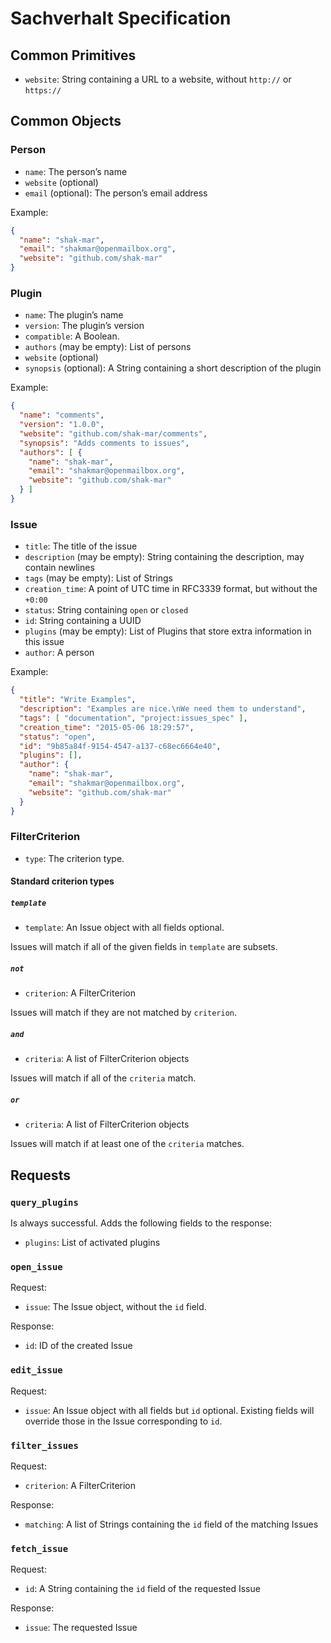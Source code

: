 # Sachverhalt Specification

## Common Primitives

* `website`: String containing a URL to a website, without `http://` or `https://`

## Common Objects

### Person

* `name`: The person’s name
* `website` (optional)
* `email` (optional): The person’s email address

Example:

```json
{
  "name": "shak-mar",
  "email": "shakmar@openmailbox.org",
  "website": "github.com/shak-mar"
}
```

### Plugin

* `name`: The plugin’s name
* `version`: The plugin’s version
* `compatible`: A Boolean.
* `authors` (may be empty): List of persons
* `website` (optional)
* `synopsis` (optional): A String containing a short description of the plugin

Example:

```json
{
  "name": "comments",
  "version": "1.0.0",
  "website": "github.com/shak-mar/comments",
  "synopsis": "Adds comments to issues",
  "authors": [ {
    "name": "shak-mar",
    "email": "shakmar@openmailbox.org",
    "website": "github.com/shak-mar"
  } ]
}
```

### Issue

* `title`: The title of the issue
* `description` (may be empty): String containing the description, may contain newlines
* `tags` (may be empty): List of Strings
* `creation_time`: A point of UTC time in RFC3339 format, but without the `+0:00`
* `status`: String containing `open` or `closed`
* `id`: String containing a UUID
* `plugins` (may be empty): List of Plugins that store extra information in this issue
* `author`: A person

Example:

```json
{
  "title": "Write Examples",
  "description": "Examples are nice.\nWe need them to understand",
  "tags": [ "documentation", "project:issues_spec" ],
  "creation_time": "2015-05-06 18:29:57",
  "status": "open",
  "id": "9b85a84f-9154-4547-a137-c68ec6664e40",
  "plugins": [],
  "author": {
    "name": "shak-mar",
    "email": "shakmar@openmailbox.org",
    "website": "github.com/shak-mar"
  }
}
```

### FilterCriterion

* `type`: The criterion type.

#### Standard criterion types

##### `template`

* `template`: An Issue object with all fields optional.

Issues will match if all of the given fields in `template` are subsets.

##### `not`

* `criterion`: A FilterCriterion

Issues will match if they are not matched by `criterion`.

##### `and`

* `criteria`: A list of FilterCriterion objects

Issues will match if all of the `criteria` match.

##### `or`

* `criteria`: A list of FilterCriterion objects

Issues will match if at least one of the `criteria` matches.

## Requests

### `query_plugins`

Is always successful. Adds the following fields to the response:

* `plugins`: List of activated plugins

### `open_issue`

Request:

* `issue`: The Issue object, without the `id` field.

Response:

* `id`: ID of the created Issue

### `edit_issue`

Request:

* `issue`: An Issue object with all fields but `id` optional. Existing fields will override those in the Issue corresponding to `id`.

### `filter_issues`

Request:

* `criterion`: A FilterCriterion

Response:

* `matching`: A list of Strings containing the `id` field of the matching Issues

### `fetch_issue`

Request:

* `id`: A String containing the `id` field of the requested Issue

Response:

* `issue`: The requested Issue
